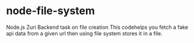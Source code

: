 # node-file-system
Node.js Zuri Backend task on file creation
This codehelps you fetch a fake api data from a given url then using file system stores it in a file.
